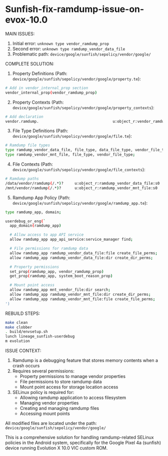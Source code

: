 # Sunfish-fix-ramdump-issue-on-evox-10.0

MAIN ISSUES:
1. Initial error: `unknown type vendor_ramdump_prop`
2. Second error: `unknown type ramdump_vendor_data_file`
3. Problematic path: `device/google/sunfish/sepolicy/vendor/google/`

COMPLETE SOLUTION:

1. Property Definitions (Path: `device/google/sunfish/sepolicy/vendor/google/property.te`):
```bash
# Add in vendor_internal_prop section
vendor_internal_prop(vendor_ramdump_prop)
```

2. Property Contexts (Path: `device/google/sunfish/sepolicy/vendor/google/property_contexts`):
```bash
# Add declaration
vendor.ramdump.                                 u:object_r:vendor_ramdump_prop:s0
```

3. File Type Definitions (Path: `device/google/sunfish/sepolicy/vendor/google/file.te`):
```bash
# Ramdump file types
type ramdump_vendor_data_file, file_type, data_file_type, vendor_file_type;
type ramdump_vendor_mnt_file, file_type, vendor_file_type;
```

4. File Contexts (Path: `device/google/sunfish/sepolicy/vendor/google/file_contexts`):
```bash
# Ramdump paths
/data/vendor/ramdump(/.*)?     u:object_r:ramdump_vendor_data_file:s0
/mnt/vendor/ramdump(/.*)?      u:object_r:ramdump_vendor_mnt_file:s0
```

5. Ramdump App Policy (Path: `device/google/sunfish/sepolicy/vendor/google/ramdump_app.te`):
```bash
type ramdump_app, domain;

userdebug_or_eng(`
  app_domain(ramdump_app)

  # Allow access to app API service
  allow ramdump_app app_api_service:service_manager find;

  # File permissions for ramdump data
  allow ramdump_app ramdump_vendor_data_file:file create_file_perms;
  allow ramdump_app ramdump_vendor_data_file:dir create_dir_perms;

  # Property permissions
  set_prop(ramdump_app, vendor_ramdump_prop)
  get_prop(ramdump_app, system_boot_reason_prop)

  # Mount point access
  allow ramdump_app mnt_vendor_file:dir search;
  allow ramdump_app ramdump_vendor_mnt_file:dir create_dir_perms;
  allow ramdump_app ramdump_vendor_mnt_file:file create_file_perms;
')
```

REBUILD STEPS:
```bash
make clean
make clobber
. build/envsetup.sh
lunch lineage_sunfish-userdebug
m evolution
```

ISSUE CONTEXT:
1. Ramdump is a debugging feature that stores memory contents when a crash occurs
2. Requires several permissions:
   - Property permissions to manage vendor properties
   - File permissions to store ramdump data
   - Mount point access for storage location access
3. SELinux policy is required for:
   - Allowing ramdump application to access filesystem
   - Managing vendor properties
   - Creating and managing ramdump files
   - Accessing mount points

All modified files are located under the path:
`device/google/sunfish/sepolicy/vendor/google/`

This is a comprehensive solution for handling ramdump-related SELinux policies in the Android system, specifically for the Google Pixel 4a (sunfish) device running Evolution X 10.0 VIC custom ROM.
